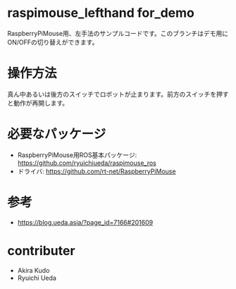 # raspimouse_lefthand for_demo

RaspberryPiMouse用、左手法のサンプルコードです。このブランチはデモ用にON/OFFの切り替えができます。

# 操作方法

真ん中あるいは後方のスイッチでロボットが止まります。前方のスイッチを押すと動作が再開します。

# 必要なパッケージ

* RaspberryPiMouse用ROS基本パッケージ: https://github.com/ryuichiueda/raspimouse_ros
* ドライバ: https://github.com/rt-net/RaspberryPiMouse

# 参考

* https://blog.ueda.asia/?page_id=7166#201609

# contributer

* Akira Kudo
* Ryuichi Ueda
